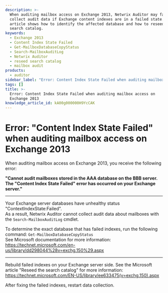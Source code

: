 ```yaml
---
description: >-
  When auditing mailbox access on Exchange 2013, Netwrix Auditor may fail to
  collect audit data if Exchange content indexes are in a failed state. This
  article shows how to identify the affected database and how to reseed the
  search catalog.
keywords:
  - Exchange 2013
  - Content Index State Failed
  - Get-MailboxDatabaseCopyStatus
  - Search-MailboxAuditLog
  - Netwrix Auditor
  - reseed search catalog
  - mailbox audit
products:
  - auditor
sidebar_label: "Error: Content Index State Failed when auditing mailbox access on Exchange 2013"
tags: []
title: >-
  Error: Content Index State Failed when auditing mailbox access on
  Exchange 2013
knowledge_article_id: kA00g000000H9YcCAK
---
```


# Error: "Content Index State Failed"  when auditing mailbox access on Exchange 2013

When auditing mailbox access on Exchange 2013, you receive the following error:

**"Cannot audit mailboxes stored in the AAA database on the BBB server. The "Content Index State Failed" error has occurred on your Exchange server."**

---

Your Exchange server databases have unhealthy status "ContextIndexState:Failed".  
As a result, Netwrix Auditor cannot collect audit data about mailboxes with the `Search-MailboxAuditLog` cmdlet.

To determine the exact database that has failed indexes, run the following command: `Get-MailboxDatabaseCopyStatus`  
See Microsoft documentation for more information: https://technet.microsoft.com/en-us/library/dd298044%28v=exchg.150%29.aspx

---

Rebuild failed indexes on your Exchange server side. See the Microsoft article "Reseed the search catalog" for more information: https://technet.microsoft.com/EN-US/library/ee633475(v=exchg.150).aspx

After fixing the failed indexes, restart data collection.
